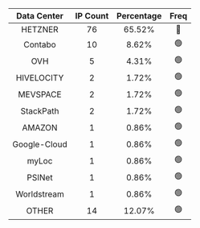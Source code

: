 | Data Center | IP Count | Percentage | Freq |
|:------------:|:--------:|:-----------:|:-----:|
| HETZNER | 76 | 65.52% | 🔴 |
| Contabo | 10 | 8.62% | 🟢 |
| OVH | 5 | 4.31% | 🟢 |
| HIVELOCITY | 2 | 1.72% | 🟢 |
| MEVSPACE | 2 | 1.72% | 🟢 |
| StackPath | 2 | 1.72% | 🟢 |
| AMAZON | 1 | 0.86% | 🟢 |
| Google-Cloud | 1 | 0.86% | 🟢 |
| myLoc | 1 | 0.86% | 🟢 |
| PSINet | 1 | 0.86% | 🟢 |
| Worldstream | 1 | 0.86% | 🟢 |
| OTHER | 14 | 12.07% | 🟢 |